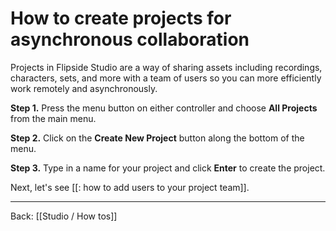 # How to create projects for asynchronous collaboration

Projects in Flipside Studio are a way of sharing assets including recordings, characters, sets, and more with a team of users so you can more efficiently work remotely and asynchronously.

**Step 1.** Press the menu button on either controller and choose **All Projects** from the main menu.

**Step 2.** Click on the **Create New Project** button along the bottom of the menu.

**Step 3.** Type in a name for your project and click **Enter** to create the project.

Next, let's see [[: how to add users to your project team]].

---

Back: [[Studio / How tos]]
